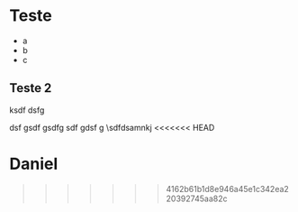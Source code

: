 # Teste

- a
- b 
- c

## Teste 2

ksdf  dsfg

dsf gsdf gsdfg 
sdf gdsf g
\sdfdsamnkj
<<<<<<< HEAD


Daniel
=======
>>>>>>> 4162b61b1d8e946a45e1c342ea220392745aa82c
